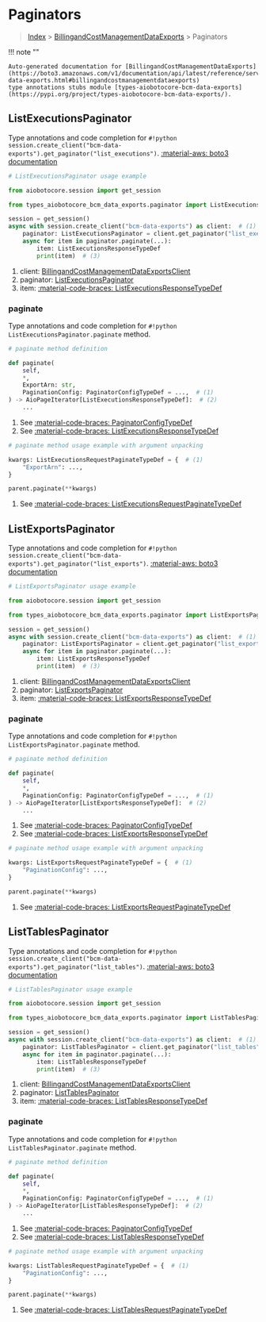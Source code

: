 # Paginators

> [Index](../README.md) > [BillingandCostManagementDataExports](./README.md) > Paginators

!!! note ""

    Auto-generated documentation for [BillingandCostManagementDataExports](https://boto3.amazonaws.com/v1/documentation/api/latest/reference/services/bcm-data-exports.html#billingandcostmanagementdataexports)
    type annotations stubs module [types-aiobotocore-bcm-data-exports](https://pypi.org/project/types-aiobotocore-bcm-data-exports/).

## ListExecutionsPaginator

Type annotations and code completion for `#!python session.create_client("bcm-data-exports").get_paginator("list_executions")`.
[:material-aws: boto3 documentation](https://boto3.amazonaws.com/v1/documentation/api/latest/reference/services/bcm-data-exports/paginator/ListExecutions.html#BillingandCostManagementDataExports.Paginator.ListExecutions)

```python
# ListExecutionsPaginator usage example

from aiobotocore.session import get_session

from types_aiobotocore_bcm_data_exports.paginator import ListExecutionsPaginator

session = get_session()
async with session.create_client("bcm-data-exports") as client:  # (1)
    paginator: ListExecutionsPaginator = client.get_paginator("list_executions")  # (2)
    async for item in paginator.paginate(...):
        item: ListExecutionsResponseTypeDef
        print(item)  # (3)
```

1. client: [BillingandCostManagementDataExportsClient](./client.md)
2. paginator: [ListExecutionsPaginator](./paginators.md#listexecutionspaginator)
3. item: [:material-code-braces: ListExecutionsResponseTypeDef](./type_defs.md#listexecutionsresponsetypedef) 


### paginate

Type annotations and code completion for `#!python ListExecutionsPaginator.paginate` method.

```python
# paginate method definition

def paginate(
    self,
    *,
    ExportArn: str,
    PaginationConfig: PaginatorConfigTypeDef = ...,  # (1)
) -> AioPageIterator[ListExecutionsResponseTypeDef]:  # (2)
    ...
```

1. See [:material-code-braces: PaginatorConfigTypeDef](./type_defs.md#paginatorconfigtypedef) 
2. See [:material-code-braces: ListExecutionsResponseTypeDef](./type_defs.md#listexecutionsresponsetypedef) 


```python
# paginate method usage example with argument unpacking

kwargs: ListExecutionsRequestPaginateTypeDef = {  # (1)
    "ExportArn": ...,
}

parent.paginate(**kwargs)
```

1. See [:material-code-braces: ListExecutionsRequestPaginateTypeDef](./type_defs.md#listexecutionsrequestpaginatetypedef) 
## ListExportsPaginator

Type annotations and code completion for `#!python session.create_client("bcm-data-exports").get_paginator("list_exports")`.
[:material-aws: boto3 documentation](https://boto3.amazonaws.com/v1/documentation/api/latest/reference/services/bcm-data-exports/paginator/ListExports.html#BillingandCostManagementDataExports.Paginator.ListExports)

```python
# ListExportsPaginator usage example

from aiobotocore.session import get_session

from types_aiobotocore_bcm_data_exports.paginator import ListExportsPaginator

session = get_session()
async with session.create_client("bcm-data-exports") as client:  # (1)
    paginator: ListExportsPaginator = client.get_paginator("list_exports")  # (2)
    async for item in paginator.paginate(...):
        item: ListExportsResponseTypeDef
        print(item)  # (3)
```

1. client: [BillingandCostManagementDataExportsClient](./client.md)
2. paginator: [ListExportsPaginator](./paginators.md#listexportspaginator)
3. item: [:material-code-braces: ListExportsResponseTypeDef](./type_defs.md#listexportsresponsetypedef) 


### paginate

Type annotations and code completion for `#!python ListExportsPaginator.paginate` method.

```python
# paginate method definition

def paginate(
    self,
    *,
    PaginationConfig: PaginatorConfigTypeDef = ...,  # (1)
) -> AioPageIterator[ListExportsResponseTypeDef]:  # (2)
    ...
```

1. See [:material-code-braces: PaginatorConfigTypeDef](./type_defs.md#paginatorconfigtypedef) 
2. See [:material-code-braces: ListExportsResponseTypeDef](./type_defs.md#listexportsresponsetypedef) 


```python
# paginate method usage example with argument unpacking

kwargs: ListExportsRequestPaginateTypeDef = {  # (1)
    "PaginationConfig": ...,
}

parent.paginate(**kwargs)
```

1. See [:material-code-braces: ListExportsRequestPaginateTypeDef](./type_defs.md#listexportsrequestpaginatetypedef) 
## ListTablesPaginator

Type annotations and code completion for `#!python session.create_client("bcm-data-exports").get_paginator("list_tables")`.
[:material-aws: boto3 documentation](https://boto3.amazonaws.com/v1/documentation/api/latest/reference/services/bcm-data-exports/paginator/ListTables.html#BillingandCostManagementDataExports.Paginator.ListTables)

```python
# ListTablesPaginator usage example

from aiobotocore.session import get_session

from types_aiobotocore_bcm_data_exports.paginator import ListTablesPaginator

session = get_session()
async with session.create_client("bcm-data-exports") as client:  # (1)
    paginator: ListTablesPaginator = client.get_paginator("list_tables")  # (2)
    async for item in paginator.paginate(...):
        item: ListTablesResponseTypeDef
        print(item)  # (3)
```

1. client: [BillingandCostManagementDataExportsClient](./client.md)
2. paginator: [ListTablesPaginator](./paginators.md#listtablespaginator)
3. item: [:material-code-braces: ListTablesResponseTypeDef](./type_defs.md#listtablesresponsetypedef) 


### paginate

Type annotations and code completion for `#!python ListTablesPaginator.paginate` method.

```python
# paginate method definition

def paginate(
    self,
    *,
    PaginationConfig: PaginatorConfigTypeDef = ...,  # (1)
) -> AioPageIterator[ListTablesResponseTypeDef]:  # (2)
    ...
```

1. See [:material-code-braces: PaginatorConfigTypeDef](./type_defs.md#paginatorconfigtypedef) 
2. See [:material-code-braces: ListTablesResponseTypeDef](./type_defs.md#listtablesresponsetypedef) 


```python
# paginate method usage example with argument unpacking

kwargs: ListTablesRequestPaginateTypeDef = {  # (1)
    "PaginationConfig": ...,
}

parent.paginate(**kwargs)
```

1. See [:material-code-braces: ListTablesRequestPaginateTypeDef](./type_defs.md#listtablesrequestpaginatetypedef) 
